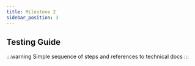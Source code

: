 ```yaml
---
title: Milestone 2
sidebar_position: 3
---
```


## Testing Guide

:::warning
Simple sequence of steps and references to technical docs
:::
